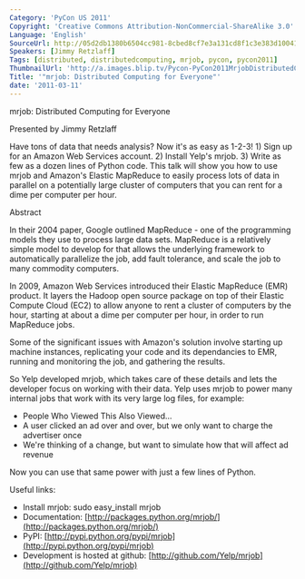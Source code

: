 ```yaml
---
Category: 'PyCon US 2011'
Copyright: 'Creative Commons Attribution-NonCommercial-ShareAlike 3.0'
Language: 'English'
SourceUrl: http://05d2db1380b6504cc981-8cbed8cf7e3a131cd8f1c3e383d10041.r93.cf2.rackcdn.com/pycon-us-2011/404_mrjob-distributed-computing-for-everyone.mp4
Speakers: [Jimmy Retzlaff]
Tags: [distributed, distributedcomputing, mrjob, pycon, pycon2011]
ThumbnailUrl: 'http://a.images.blip.tv/Pycon-PyCon2011MrjobDistributedComputingForEveryone940.png'
Title: '"mrjob: Distributed Computing for Everyone"'
date: '2011-03-11'
---
```

mrjob: Distributed Computing for Everyone

Presented by Jimmy Retzlaff

Have tons of data that needs analysis? Now it's as easy as 1-2-3! 1) Sign up
for an Amazon Web Services account. 2) Install Yelp's mrjob. 3) Write as few
as a dozen lines of Python code. This talk will show you how to use mrjob and
Amazon's Elastic MapReduce to easily process lots of data in parallel on a
potentially large cluster of computers that you can rent for a dime per
computer per hour.

Abstract

In their 2004 paper, Google outlined MapReduce - one of the programming models
they use to process large data sets. MapReduce is a relatively simple model to
develop for that allows the underlying framework to automatically parallelize
the job, add fault tolerance, and scale the job to many commodity computers.

In 2009, Amazon Web Services introduced their Elastic MapReduce (EMR) product.
It layers the Hadoop open source package on top of their Elastic Compute Cloud
(EC2) to allow anyone to rent a cluster of computers by the hour, starting at
about a dime per computer per hour, in order to run MapReduce jobs.

Some of the significant issues with Amazon's solution involve starting up
machine instances, replicating your code and its dependancies to EMR, running
and monitoring the job, and gathering the results.

So Yelp developed mrjob, which takes care of these details and lets the
developer focus on working with their data. Yelp uses mrjob to power many
internal jobs that work with its very large log files, for example:

  * People Who Viewed This Also Viewed... 
  * A user clicked an ad over and over, but we only want to charge the advertiser once 
  * We're thinking of a change, but want to simulate how that will affect ad revenue 

Now you can use that same power with just a few lines of Python.

Useful links:

  * Install mrjob: sudo easy_install mrjob 
  * Documentation: [http://packages.python.org/mrjob/](http://packages.python.org/mrjob/)
  * PyPI: [http://pypi.python.org/pypi/mrjob](http://pypi.python.org/pypi/mrjob)
  * Development is hosted at github: [http://github.com/Yelp/mrjob](http://github.com/Yelp/mrjob)

